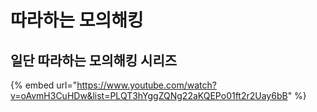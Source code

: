 # 따라하는 모의해킹

## 일단 따라하는 모의해킹 시리즈

{% embed url="https://www.youtube.com/watch?v=oAvmH3CuHDw&list=PLQT3hYggZQNg22aKQEPo01ft2r2Uay6bB" %}
